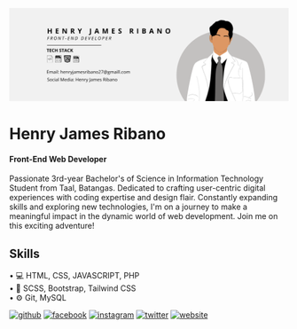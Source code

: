 ![Front-End Web Developer](https://github.com/henwijames/henwijames/blob/main/HENRY%20JAMES%20RIBANO.png)

# Henry James Ribano
#### Front-End Web Developer

Passionate 3rd-year Bachelor's of Science in Information Technology Student from Taal, Batangas. Dedicated to crafting user-centric digital experiences with coding expertise and design flair. Constantly expanding skills and exploring new technologies, I'm on a journey to make a meaningful impact in the dynamic world of web development. Join me on this exciting adventure!

## Skills
• 💻 HTML, CSS, JAVASCRIPT, PHP <br>
• 📱 SCSS, Bootstrap, Tailwind CSS <br>
• ⚙️ Git, MySQL

[<img src='https://cdn.jsdelivr.net/npm/simple-icons@3.0.1/icons/github.svg' alt='github' height='40'>](https://github.com/henwijames)  [<img src='https://cdn.jsdelivr.net/npm/simple-icons@3.0.1/icons/facebook.svg' alt='facebook' height='40'>](https://www.facebook.com/hnryjmsrbn)  [<img src='https://cdn.jsdelivr.net/npm/simple-icons@3.0.1/icons/instagram.svg' alt='instagram' height='40'>](https://www.instagram.com/ribanohenwi/)  [<img src='https://cdn.jsdelivr.net/npm/simple-icons@3.0.1/icons/twitter.svg' alt='twitter' height='40'>](https://twitter.com/hnryjmsrbn)  [<img src='https://cdn.jsdelivr.net/npm/simple-icons@3.0.1/icons/icloud.svg' alt='website' height='40'>](https://henwi.netlify.app/)  


